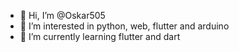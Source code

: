- 👋 Hi, I’m @Oskar505
- 👀 I’m interested in python, web, flutter and arduino
- 🌱 I’m currently learning flutter and dart

<!---
Oskar505/Oskar505 is a ✨ special ✨ repository because its `README.md` (this file) appears on your GitHub profile.
You can click the Preview link to take a look at your changes.
--->
